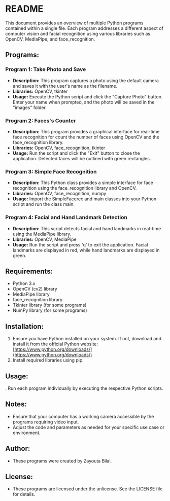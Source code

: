 # README

This document provides an overview of multiple Python programs contained within a single file. Each program addresses a different aspect of computer vision and facial recognition using various libraries such as OpenCV, MediaPipe, and face_recognition.

## Programs:

### Program 1: Take Photo and Save
- **Description:** This program captures a photo using the default camera and saves it with the user's name as the filename.
- **Libraries:** OpenCV, tkinter
- **Usage:** Execute the Python script and click the "Capture Photo" button. Enter your name when prompted, and the photo will be saved in the "images" folder.

### Program 2: Faces's Counter
- **Description:** This program provides a graphical interface for real-time face recognition for count the number of faces using OpenCV and the face_recognition library.
- **Libraries:** OpenCV, face_recognition, tkinter
- **Usage:** Run the script and click the "Exit" button to close the application. Detected faces will be outlined with green rectangles.

### Program 3: Simple Face Recognition
- **Description:** This Python class provides a simple interface for face recognition using the face_recognition library and OpenCV.
- **Libraries:** OpenCV, face_recognition, numpy
- **Usage:** Import the SimpleFacerec and main classes into your Python script and run the class main.

### Program 4: Facial and Hand Landmark Detection
- **Description:** This script detects facial and hand landmarks in real-time using the MediaPipe library.
- **Libraries:** OpenCV, MediaPipe
- **Usage:** Run the script and press 'q' to exit the application. Facial landmarks are displayed in red, while hand landmarks are displayed in green.

## Requirements:
- Python 3.x
- OpenCV (cv2) library
- MediaPipe library
- face_recognition library
- Tkinter library (for some programs)
- NumPy library (for some programs)

## Installation:
1. Ensure you have Python installed on your system. If not, download and install it from the official Python website: [https://www.python.org/downloads/](https://www.python.org/downloads/)
2. Install required libraries using pip:

## Usage:
. Run each program individually by executing the respective Python scripts.

## Notes:
- Ensure that your computer has a working camera accessible by the programs requiring video input.
- Adjust the code and parameters as needed for your specific use case or environment.

## Author:
- These programs were created by Zayouta Bilal.

## License:
- These programs are licensed under the  unlicense. See the LICENSE file for details.
